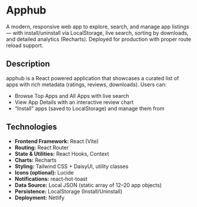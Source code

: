 # Apphub

A modern, responsive web app to explore, search, and manage app listings — with install/uninstall via LocalStorage, live search, sorting by downloads, and detailed analytics (Recharts). Deployed for production with proper route reload support.

## Description
apphub is a React powered application that showcases a curated list of apps with rich metadata (ratings, reviews, downloads). Users can:
- Browse Top Apps and All Apps with live search
- View App Details with an interactive review chart
- “Install” apps (saved to LocalStorage) and manage them from 

## Technologies
- **Frontend Framework:** React (Vite)
- **Routing:** React Router
- **State & Utilities:** React Hooks, Context 
- **Charts:** Recharts
- **Styling:**  Tailwind CSS + DaisyUI, utility classes
- **Icons (optional):** Lucide
- **Notifications:** react-hot-toast 
- **Data Source:** Local JSON (static array of 12–20 app objects)
- **Persistence:** LocalStorage (Install/Uninstall)
- **Deployment:**  Netlify 
